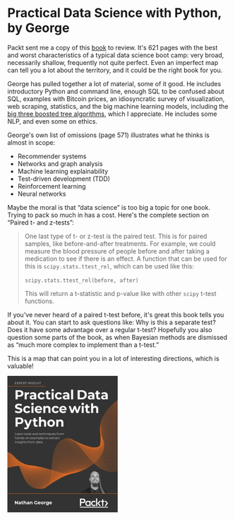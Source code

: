 # Practical Data Science with Python, by George

Packt sent me a copy of this [book][] to review. It's 621 pages with
the best and worst characteristics of a typical data science boot
camp: very broad, necessarily shallow, frequently not quite perfect.
Even an imperfect map can tell you a lot about the territory, and it
could be the right book for you.

[book]: https://www.packtpub.com/product/practical-data-science-with-python/9781801071970


George has pulled together a lot of material, some of it good. He
includes introductory Python and command line, enough SQL to be
confused about SQL, examples with Bitcoin prices, an idiosyncratic
survey of visualization, web scraping, statistics, and the big machine
learning models, including the [big three boosted tree algorithms][],
which I appreciate. He includes some NLP, and even some on ethics.

[big three boosted tree algorithms]: /20211003-xgboost_lightgbm_catboost_briefly/


George's own list of omissions (page 571) illustrates what he thinks
is almost in scope:

 * Recommender systems
 * Networks and graph analysis
 * Machine learning explainability
 * Test-driven development (TDD)
 * Reinforcement learning
 * Neural networks

Maybe the moral is that “data science” is too big a topic for one
book. Trying to pack so much in has a cost. Here's the complete
section on “Paired t- and z-tests”:

> One last type of t- or z-test is the paired test. This is for paired
> samples, like before-and-after treatments. For example, we could
> measure the blood pressure of people before and after taking a
> medication to see if there is an effect. A function that can be used
> for this is `scipy.stats.ttest_rel`, which can be used like this:
>
> `scipy.stats.ttest_rel(before, after)`
>
> This will return a t-statistic and p-value like with other `scipy`
> t-test functions.


If you've never heard of a paired t-test before, it's great this book
tells you about it. You can start to ask questions like: Why is this a
separate test? Does it have some advantage over a regular t-test?
Hopefully you also question some parts of the book, as when Bayesian
methods are dismissed as “much more complex to implement than a
t-test.”


This is a map that can point you in a lot of interesting directions,
which is valuable!


![cover](cover.png)

